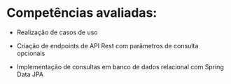 # Competências avaliadas:
- Realização de casos de uso

- Criação de endpoints de API Rest com parâmetros de consulta opcionais

- Implementação de consultas em banco de dados relacional com Spring Data JPA

